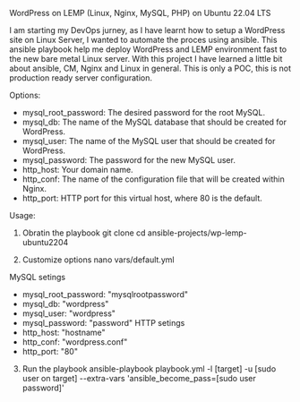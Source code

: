 WordPress on LEMP (Linux, Nginx, MySQL, PHP) on Ubuntu 22.04 LTS

I am starting my DevOps jurney, as I have learnt how to setup a WordPress site on Linux Server, I wanted to automate the proces using ansible.
This ansible playbook help me deploy WordPress and LEMP environment fast to the new bare metal Linux server.
With this project I have learned a little bit about ansible, CM, Nginx and Linux in general.
This is only a POC, this is not production ready server configuration.

Options:
- mysql_root_password: The desired password for the root MySQL.
- mysql_db: The name of the MySQL database that should be created for WordPress.
- mysql_user: The name of the MySQL user that should be created for WordPress.
- mysql_password: The password for the new MySQL user.
- http_host: Your domain name.
- http_conf: The name of the configuration file that will be created within Nginx.
- http_port: HTTP port for this virtual host, where 80 is the default.

Usage:
1. Obratin the playbook
git clone 
cd ansible-projects/wp-lemp-ubuntu2204

2. Customize options
nano vars/default.yml

MySQL setings
- mysql_root_password: "mysqlrootpassword"
- mysql_db: "wordpress"
- mysql_user: "wordpress"
- mysql_password: "password"
HTTP setings
- http_host: "hostname"
- http_conf: "wordpress.conf"
- http_port: "80"

3. Run the playbook
ansible-playbook playbook.yml -l [target] -u [sudo user on target] --extra-vars 'ansible_become_pass=[sudo user password]'

